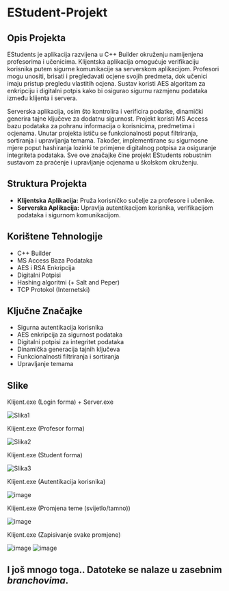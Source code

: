 # EStudent-Projekt

## Opis Projekta

EStudents je aplikacija razvijena u C++ Builder okruženju namijenjena profesorima i učenicima. Klijentska aplikacija omogućuje verifikaciju korisnika putem sigurne komunikacije sa serverskom aplikacijom. Profesori mogu unositi, brisati i pregledavati ocjene svojih predmeta, dok učenici imaju pristup pregledu vlastitih ocjena. Sustav koristi AES algoritam za enkripciju i digitalni potpis kako bi osigurao sigurnu razmjenu podataka između klijenta i servera.

Serverska aplikacija, osim što kontrolira i verificira podatke, dinamički generira tajne ključeve za dodatnu sigurnost. Projekt koristi MS Access bazu podataka za pohranu informacija o korisnicima, predmetima i ocjenama. Unutar projekta ističu se funkcionalnosti poput filtriranja, sortiranja i upravljanja temama. Također, implementirane su sigurnosne mjere poput hashiranja lozinki te primjene digitalnog potpisa za osiguranje integriteta podataka. Sve ove značajke čine projekt EStudents robustnim sustavom za praćenje i upravljanje ocjenama u školskom okruženju.

## Struktura Projekta

- **Klijentska Aplikacija:** Pruža korisničko sučelje za profesore i učenike.
- **Serverska Aplikacija:** Upravlja autentikacijom korisnika, verifikacijom podataka i sigurnom komunikacijom.

## Korištene Tehnologije

- C++ Builder
- MS Access Baza Podataka
- AES i RSA Enkripcija
- Digitalni Potpisi
- Hashing algoritmi (+ Salt and Peper)
- TCP Protokol (Internetski)

## Ključne Značajke

- Sigurna autentikacija korisnika
- AES enkripcija za sigurnost podataka
- Digitalni potpisi za integritet podataka
- Dinamička generacija tajnih ključeva
- Funkcionalnosti filtriranja i sortiranja
- Upravljanje temama

## Slike

Klijent.exe (Login forma) + Server.exe

![Slika1](https://github.com/AnteDev00/EStudent-Projekt/assets/151842550/1c7345b3-a1fc-4fcb-8043-3d16a08f2046)


Klijent.exe (Profesor forma)

![Slika2](https://github.com/AnteDev00/EStudent-Projekt/assets/151842550/dc4c0e8b-fe57-4b64-ad86-e295711785df)


Klijent.exe (Student forma)

![Slika3](https://github.com/AnteDev00/EStudent-Projekt/assets/151842550/4bbdfb79-c6d4-48f9-817d-6baeb1b0ce52)


Klijent.exe (Autentikacija korisnika)

![image](https://github.com/AnteDev00/EStudent-Projekt/assets/151842550/bfd82a67-ab26-4a32-94ca-53d8aba58b08)


Klijent.exe (Promjena teme (svijetlo/tamno))

![image](https://github.com/AnteDev00/EStudent-Projekt/assets/151842550/ffaa48aa-ee31-4ddb-b758-27da8080e180)


Klijent.exe (Zapisivanje svake promjene)

![image](https://github.com/AnteDev00/EStudent-Projekt/assets/151842550/a74dfc76-68ab-468a-9e0d-f753d8b3fc6f)
![image](https://github.com/AnteDev00/EStudent-Projekt/assets/151842550/2ccc631f-06a6-4513-ab01-aaa683ea9d09)

## I još mnogo toga.. Datoteke se nalaze u zasebnim _branchovima_.

